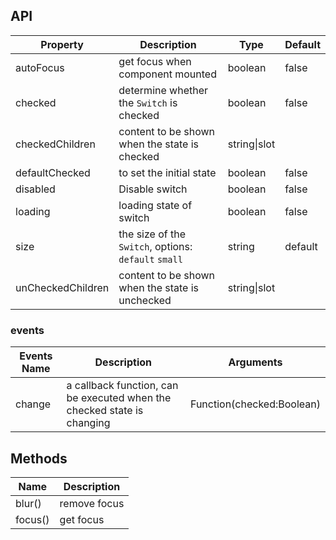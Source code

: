 ## API

| Property | Description | Type | Default |
| -------- | ----------- | ---- | ------- |
| autoFocus | get focus when component mounted | boolean | false |
| checked | determine whether the `Switch` is checked | boolean | false |
| checkedChildren | content to be shown when the state is checked | string\|slot |  |
| defaultChecked | to set the initial state | boolean | false |
| disabled | Disable switch | boolean | false |
| loading | loading state of switch | boolean | false |
| size | the size of the `Switch`, options: `default` `small` | string | default |
| unCheckedChildren | content to be shown when the state is unchecked | string\|slot |  |

### events
| Events Name | Description | Arguments |
| --- | --- | --- |
| change | a callback function, can be executed when the checked state is changing | Function(checked:Boolean) |  |

## Methods

| Name | Description |
| ---- | ----------- |
| blur() | remove focus |
| focus() | get focus |
